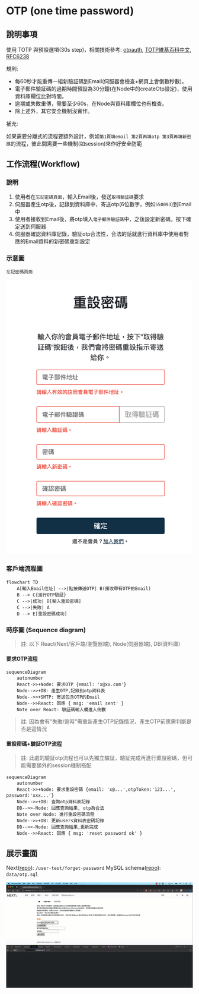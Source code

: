 # OTP (one time password)

## 說明事項

使用 TOTP 與預設選項(30s step)，相關技術參考: [otpauth](https://www.npmjs.com/package/otpauth), [TOTP維基百科中文](https://zh.wikipedia.org/zh-tw/%E5%9F%BA%E4%BA%8E%E6%97%B6%E9%97%B4%E7%9A%84%E4%B8%80%E6%AC%A1%E6%80%A7%E5%AF%86%E7%A0%81%E7%AE%97%E6%B3%95), [RFC6238](https://datatracker.ietf.org/doc/html/rfc6238)

規則:

- 每60秒才能重傳一組新驗証碼到Email(伺服器會檢查+網頁上會倒數秒數)。
- 電子郵件驗証碼的過期時間預設為30分鐘(在Node中的createOtp設定)，使用資料庫欄位比對時間。
- 逾期或失敗重傳，需要至少60s，在Node與資料庫欄位也有檢查。
- 除上述外，其它安全機制沒實作。

補充: 

如果需要分離式的流程要額外設計，例如`第1頁填email 第2頁再填otp 第3頁再填新密碼`的流程，彼此間需要一些機制(如session)來作好安全防範

## 工作流程(Workflow)

### 說明

1. 使用者在`忘記密碼頁面`，輸入Email後，發送`取得驗証碼`要求
2. 伺服器產生otp後，記錄到資料庫中，寄送otp(6位數字，例如`550093`)到Email中
3. 使用者接收到Email後，將otp填入`電子郵件驗証碼`中，之後設定新密碼，按下確定送到伺服器
4. 伺服器確認資料庫記錄，驗証otp合法性，合法的話就進行資料庫中使用者對應的Email資料的新密碼重新設定

### 示意圖

`忘記密碼頁面`

![](imgs/otp-1.png)

### 客戶端流程圖

```mermaid
flowchart TD
    A[輸入Email住址] -->|點按傳送OTP| B(接收帶有OTP的Email)
    B --> C{進行OTP驗証}
    C -->|成功| D[輸入重設密碼]
    C -->|失敗| A
    D --> E[重設密碼成功]
```

### 時序圖 (Sequence diagram) 

> 註: 以下 React(Next/客戶端/瀏覽器端), Node(伺服器端), DB(資料庫)

#### 要求OTP流程

```mermaid
sequenceDiagram
    autonumber
    React->>+Node: 要求OTP {email: 'x@xx.com'}
    Node-->>+DB: 產生OTP,記錄到otp資料表
    Node-->>+SMTP: 寄送包含OTP的Email
    Node-->>React: 回應 { msg: 'email sent' }
    Note over React: 驗証碼輸入欄進入倒數
```

> 註: 因為會有"失敗/逾時"需重新產生OTP記錄情況，產生OTP前應需判斷是否是這情況



#### 重設密碼+驗証OTP流程

> 註: 此處的驗証otp流程也可以先獨立驗証，驗証完成再進行重設密碼，但可能需要額外的session機制搭配

```mermaid
sequenceDiagram
    autonumber
    React->>+Node: 要求重設密碼 {email: 'x@...',otpToken:'123...', password:'xxx...'}
    Node-->>+DB: 查詢otp資料表記錄
    DB-->>-Node: 回應查詢結果, otp為合法
    Note over Node: 進行重設密碼流程
    Node-->>+DB: 更新users資料表密碼記錄
    DB-->>-Node: 回應查詢結果,更新完成
    Node-->>React: 回應 { msg: 'reset password ok' }
```

## 展示畫面

Next([repo]()): `/user-test/forget-password`
MySQL schema([repo]()): `data/otp.sql`

![](imgs/otp-demo.gif)